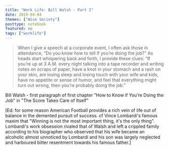 ```yaml
---
title: "Work Life: Bill Walsh - Part I"
date: 2019-04-04
themes: ["Wise Society"]
posttype: notebook
featured: no
tags: ["worklife"]
---
```


> When I give a speech at a corporate event, I often ask those in attendance, “Do you know how to tell if you’re doing the job?” As heads start whispering back and forth, I provide these clues: “If you’re up at 3 A.M. every night talking into a tape recorder and writing notes on scraps of paper, have a knot in your stomach and a rash on your skin, are losing sleep and losing touch with your wife and kids, have no appetite or sense of humor, and feel that everything might turn out wrong, then you’re probably doing the job.”

Bill Walsh - first paragraph of first chapter "How to Know if You’re Doing the Job" in "The Score Takes Care of Itself"

[Ed: for some reason American Football provides a rich vein of life out of balance in the demented pursuit of success. cf Vince Lombardi's famous maxim that "Winning is not the most important thing, it's the only thing". Lombardi's work obsession rivaled that of Walsh and left a crippled family according to his biographer who observed that his wife became an alcoholic almost unnoticed by Lombardi and his son was largely neglected and harboured bitter resentment towards his famous father.]

